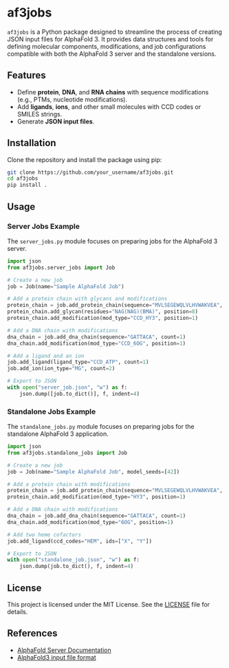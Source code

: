 # af3jobs

`af3jobs` is a Python package designed to streamline the process of creating JSON input files for AlphaFold 3.
It provides data structures and tools for defining molecular components, modifications, and job
configurations compatible with both the AlphaFold 3 server and the standalone versions.

## Features

- Define **protein**, **DNA**, and **RNA chains** with sequence modifications (e.g., PTMs, nucleotide modifications).
- Add **ligands**, **ions**, and other small molecules with CCD codes or SMILES strings.
- Generate **JSON input files**.

## Installation

Clone the repository and install the package using pip:

```bash
git clone https://github.com/your_username/af3jobs.git
cd af3jobs
pip install .
```

## Usage

### Server Jobs Example

The `server_jobs.py` module focuses on preparing jobs for the AlphaFold 3 server.

```python
import json
from af3jobs.server_jobs import Job

# Create a new job
job = Job(name="Sample AlphaFold Job")

# Add a protein chain with glycans and modifications
protein_chain = job.add_protein_chain(sequence="MVLSEGEWQLVLHVWAKVEA", count=2)
protein_chain.add_glycan(residues="NAG(NAG)(BMA)", position=8)
protein_chain.add_modification(mod_type="CCD_HY3", position=1)

# Add a DNA chain with modifications
dna_chain = job.add_dna_chain(sequence="GATTACA", count=1)
dna_chain.add_modification(mod_type="CCD_6OG", position=1)

# Add a ligand and an ion
job.add_ligand(ligand_type="CCD_ATP", count=1)
job.add_ion(ion_type="MG", count=2)

# Export to JSON
with open("server_job.json", "w") as f:
    json.dump([job.to_dict()], f, indent=4)
```

### Standalone Jobs Example

The `standalone_jobs.py` module focuses on preparing jobs for the standalone AlphaFold 3 application.

```python
import json
from af3jobs.standalone_jobs import Job

# Create a new job
job = Job(name="Sample AlphaFold Job", model_seeds=[42])

# Add a protein chain with modifications
protein_chain = job.add_protein_chain(sequence="MVLSEGEWQLVLHVWAKVEA", count=2)
protein_chain.add_modification(mod_type="HY3", position=1)

# Add a DNA chain with modifications
dna_chain = job.add_dna_chain(sequence="GATTACA", count=1)
dna_chain.add_modification(mod_type="6OG", position=1)

# Add two heme cofactors
job.add_ligand(ccd_codes="HEM", ids=["X", "Y"])

# Export to JSON
with open("standalone_job.json", "w") as f:
    json.dump(job.to_dict(), f, indent=4)
```

## License

This project is licensed under the MIT License. See the [LICENSE](LICENSE) file for details.

## References

- [AlphaFold Server Documentation](https://github.com/google-deepmind/alphafold/blob/main/server/README.md)
- [AlphaFold3 input file format](https://github.com/google-deepmind/alphafold3/blob/main/docs/input.md)
